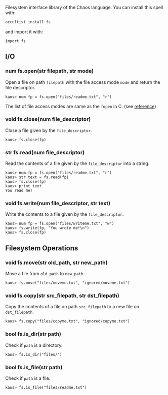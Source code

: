 Filesystem interface library of the Chaos language. You can install this spell with:

```bash
occultist install fs
```

and import it with:

```chaos
import fs
```

## I/O

### num fs.open(str filepath, str mode)

Open a file on path `filepath` with the file access mode `mode` and return the file descriptor.

```chaos
kaos> num fp = fs.open("files/readme.txt", "r")
```

The list of file access modes are
same as the `fopen` in C. (see [reference](https://en.cppreference.com/w/cpp/io/c/fopen))

### void fs.close(num file_descriptor)

Close a file given by the `file_descriptor`.

```chaos
kaos> fs.close(fp)
```

### str fs.read(num file_descriptor)

Read the contents of a file given by the `file_descriptor` into a string.

```chaos
kaos> num fp = fs.open("files/readme.txt", "r")
kaos> str text = fs.read(fp)
kaos> fs.close(fp)
kaos> print text
You read me!

```

### void fs.write(num file_descriptor, str text)

Write the contents to a file given by the `file_descriptor`.

```chaos
kaos> num fp = fs.open("files/writeme.txt", "w")
kaos> fs.write(fp, "You wrote me!\n")
kaos> fs.close(fp)
```

## Filesystem Operations

### void fs.move(str old_path, str new_path)

Move a file from `old_path` to `new_path`.

```chaos
kaos> fs.move("files/moveme.txt", "ignored/moveme.txt")
```

### void fs.copy(str src_filepath, str dst_filepath)

Copy the contents of a file on path `src_filepath` to a new file on `dst_filepath`.

```chaos
kaos> fs.copy("files/copyme.txt", "ignored/copyme.txt")
```

### bool fs.is_dir(str path)

Check if `path` is a directory.

```chaos
kaos> fs.is_dir("files/")
```

### bool fs.is_file(str path)

Check if `path` is a file.

```chaos
kaos> fs.is_file("files/readme.txt")
```
